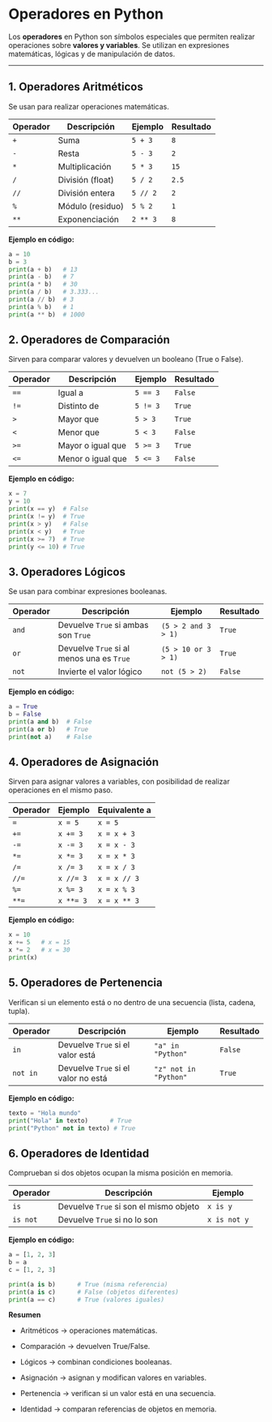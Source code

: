 # Operadores en Python

Los **operadores** en Python son símbolos especiales que permiten realizar operaciones sobre **valores y variables**.
Se utilizan en expresiones matemáticas, lógicas y de manipulación de datos.

---

## 1. Operadores Aritméticos

Se usan para realizar operaciones matemáticas.

| Operador | Descripción              | Ejemplo | Resultado |
|----------|--------------------------|---------|-----------|
| `+`      | Suma                     | `5 + 3` | `8`       |
| `-`      | Resta                    | `5 - 3` | `2`       |
| `*`      | Multiplicación           | `5 * 3` | `15`      |
| `/`      | División (float)         | `5 / 2` | `2.5`     |
| `//`     | División entera          | `5 // 2`| `2`       |
| `%`      | Módulo (residuo)         | `5 % 2` | `1`       |
| `**`     | Exponenciación           | `2 ** 3`| `8`       |

**Ejemplo en código:**

```python
a = 10
b = 3
print(a + b)   # 13
print(a - b)   # 7
print(a * b)   # 30
print(a / b)   # 3.333...
print(a // b)  # 3
print(a % b)   # 1
print(a ** b)  # 1000
```

## 2. Operadores de Comparación

Sirven para comparar valores y devuelven un booleano (True o False).

| Operador | Descripción       | Ejemplo  | Resultado |
| -------- | ----------------- | -------- | --------- |
| `==`     | Igual a           | `5 == 3` | `False`   |
| `!=`     | Distinto de       | `5 != 3` | `True`    |
| `>`      | Mayor que         | `5 > 3`  | `True`    |
| `<`      | Menor que         | `5 < 3`  | `False`   |
| `>=`     | Mayor o igual que | `5 >= 3` | `True`    |
| `<=`     | Menor o igual que | `5 <= 3` | `False`   |

**Ejemplo en código:**

```python
x = 7
y = 10
print(x == y)  # False
print(x != y)  # True
print(x > y)   # False
print(x < y)   # True
print(x >= 7)  # True
print(y <= 10) # True
```

## 3. Operadores Lógicos

Se usan para combinar expresiones booleanas.

| Operador | Descripción                               | Ejemplo             | Resultado |
| -------- | ----------------------------------------- | ------------------- | --------- |
| `and`    | Devuelve `True` si ambas son `True`       | `(5 > 2 and 3 > 1)` | `True`    |
| `or`     | Devuelve `True` si al menos una es `True` | `(5 > 10 or 3 > 1)` | `True`    |
| `not`    | Invierte el valor lógico                  | `not (5 > 2)`       | `False`   |

**Ejemplo en código:**

```python
a = True
b = False
print(a and b)  # False
print(a or b)   # True
print(not a)    # False
```

## 4. Operadores de Asignación

Sirven para asignar valores a variables, con posibilidad de realizar operaciones en el mismo paso.

| Operador | Ejemplo   | Equivalente a |
| -------- | --------- | ------------- |
| `=`      | `x = 5`   | `x = 5`       |
| `+=`     | `x += 3`  | `x = x + 3`   |
| `-=`     | `x -= 3`  | `x = x - 3`   |
| `*=`     | `x *= 3`  | `x = x * 3`   |
| `/=`     | `x /= 3`  | `x = x / 3`   |
| `//=`    | `x //= 3` | `x = x // 3`  |
| `%=`     | `x %= 3`  | `x = x % 3`   |
| `**=`    | `x **= 3` | `x = x ** 3`  |

**Ejemplo en código:**

```python
x = 10
x += 5   # x = 15
x *= 2   # x = 30
print(x)
```

## 5. Operadores de Pertenencia

Verifican si un elemento está o no dentro de una secuencia (lista, cadena, tupla).

| Operador | Descripción                         | Ejemplo               | Resultado |
| -------- | ----------------------------------- | --------------------- | --------- |
| `in`     | Devuelve `True` si el valor está    | `"a" in "Python"`     | `False`   |
| `not in` | Devuelve `True` si el valor no está | `"z" not in "Python"` | `True`    |

**Ejemplo en código:**

```python
texto = "Hola mundo"
print("Hola" in texto)      # True
print("Python" not in texto) # True
```

## 6. Operadores de Identidad

Comprueban si dos objetos ocupan la misma posición en memoria.

| Operador | Descripción                            | Ejemplo      |
| -------- | -------------------------------------- | ------------ |
| `is`     | Devuelve `True` si son el mismo objeto | `x is y`     |
| `is not` | Devuelve `True` si no lo son           | `x is not y` |

**Ejemplo en código:**

```python
a = [1, 2, 3]
b = a
c = [1, 2, 3]

print(a is b)      # True (misma referencia)
print(a is c)      # False (objetos diferentes)
print(a == c)      # True (valores iguales)
```

**Resumen**

- Aritméticos → operaciones matemáticas.

- Comparación → devuelven True/False.

- Lógicos → combinan condiciones booleanas.

- Asignación → asignan y modifican valores en variables.

- Pertenencia → verifican si un valor está en una secuencia.

- Identidad → comparan referencias de objetos en memoria.

